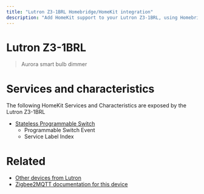 ```yaml
---
title: "Lutron Z3-1BRL Homebridge/HomeKit integration"
description: "Add HomeKit support to your Lutron Z3-1BRL, using Homebridge, Zigbee2MQTT and homebridge-z2m."
---
```

<!---
This file has been GENERATED using src/docgen/docgen.ts
DO NOT EDIT THIS FILE MANUALLY!
-->
# Lutron Z3-1BRL
> Aurora smart bulb dimmer


# Services and characteristics
The following HomeKit Services and Characteristics are exposed by
the Lutron Z3-1BRL

* [Stateless Programmable Switch](../../action.md)
  * Programmable Switch Event
  * Service Label Index


# Related
* [Other devices from Lutron](../index.md#lutron)
* [Zigbee2MQTT documentation for this device](https://www.zigbee2mqtt.io/devices/Z3-1BRL.html)